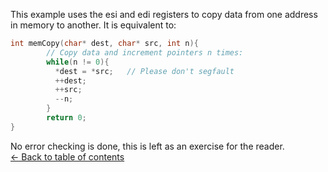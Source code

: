 This example uses the esi and edi registers to copy data from one address in memory
to another. It is equivalent to:<br>

```C
int memCopy(char* dest, char* src, int n){
        // Copy data and increment pointers n times:
        while(n != 0){
          *dest = *src;   // Please don't segfault
          ++dest;
          ++src;
          --n;
        }
        return 0;
}
```
No error checking is done, this is left as an exercise for the reader.<br>
[<- Back to table of contents](./../../../)<br>
